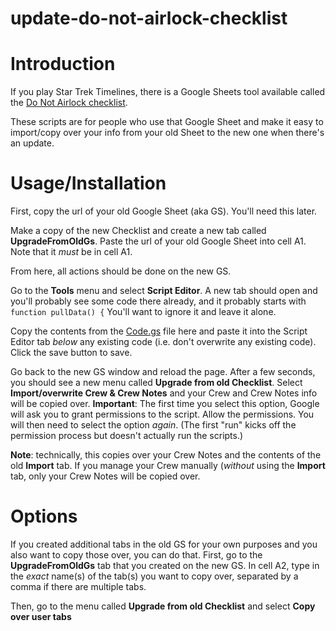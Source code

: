 # update-do-not-airlock-checklist

# Introduction
If you play Star Trek Timelines, there is a Google Sheets tool available called the [Do Not Airlock checklist](https://forum.disruptorbeam.com/stt/discussion/15561/do-not-airlock-checklist-thread-4/p1).

These scripts are for people who use that Google Sheet and make it easy to import/copy over your info from your old Sheet to the new one when there's an update.


# Usage/Installation

First, copy the url of your old Google Sheet (aka GS). You'll need this later.


Make a copy of the new Checklist and create a new tab called **UpgradeFromOldGs**.
Paste the url of your old Google Sheet into cell A1. Note that it *must* be in cell A1.

From here, all actions should be done on the new GS.

Go to the **Tools** menu and select **Script Editor**.
A new tab should open and you'll probably see some code there already, and it probably starts with `function pullData() {`
You'll want to ignore it and leave it alone. 

Copy the contents from the [Code.gs](https://github.com/edjusted/update-do-not-airlock-checklist/blob/main/Code.gs) file here and paste it into the Script Editor tab *below* any existing code (i.e. don't overwrite any existing code).
Click the save button to save.

Go back to the new GS window and reload the page. After a few seconds, you should see a new menu called **Upgrade from old Checklist**.
Select **Import/overwrite Crew & Crew Notes** and your Crew and Crew Notes info will be copied over.
**Important**: The first time you select this option, Google will ask you to grant permissions to the script. Allow the permissions.
You will then need to select the option *again*. (The first "run" kicks off the permission process but doesn't actually run the scripts.)

**Note**: technically, this copies over your Crew Notes and the contents of the old **Import** tab.
If you manage your Crew manually (*without* using the **Import** tab, only your Crew Notes will be copied over.

# Options

If you created additional tabs in the old GS for your own purposes and you also want to copy those over, you can do that.
First, go to the **UpgradeFromOldGs** tab that you created on the new GS.
In cell A2, type in the *exact* name(s) of the tab(s) you want to copy over, separated by a comma if there are multiple tabs.

Then, go to the menu called **Upgrade from old Checklist** and select **Copy over user tabs**

